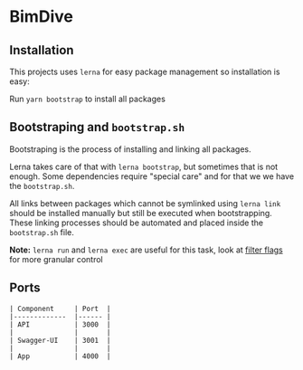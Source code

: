 # BimDive

## Installation

This projects uses `lerna` for easy package management so installation is easy:

Run `yarn bootstrap` to install all packages

## Bootstraping and `bootstrap.sh`

Bootstraping is the process of installing and linking all packages.

Lerna takes care of that with `lerna bootstrap`, but sometimes that is not enough. Some dependencies require "special care" and for that we we have the `bootstrap.sh`.

All links between packages which cannot be symlinked using `lerna link` should be installed manually but still be executed when bootstrapping. These linking processes should be automated and placed inside the `bootstrap.sh` file.

**Note:** `lerna run` and `lerna exec` are useful for this task, look at [filter flags](https://github.com/lerna/lerna/tree/master/core/filter-options) for more granular control

## Ports

```
| Component  	| Port 	|
|-------------	|------	|
| API        	| 3000 	|
|           	|    	|
| Swagger-UI 	| 3001 	|
|           	|    	|
| App        	| 4000 	|
```
